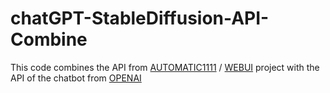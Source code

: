 # chatGPT-StableDiffusion-API-Combine
This code combines the API from [AUTOMATIC1111](https://github.com/AUTOMATIC1111) / [WEBUI](https://github.com/AUTOMATIC1111/stable-diffusion-webui) project with the API of the chatbot from [OPENAI](https://openai.com/)
